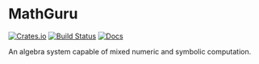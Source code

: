 # MathGuru

[![Crates.io](https://img.shields.io/crates/v/mathguru.svg)](https://crates.io/crates/mathguru)
[![Build Status](https://travis-ci.org/J-F-Liu/mathguru.png)](https://travis-ci.org/J-F-Liu/mathguru)
[![Docs](https://docs.rs/mathguru/badge.svg)](https://docs.rs/mathguru)

An algebra system capable of mixed numeric and symbolic computation.
